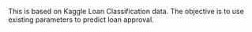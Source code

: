 This is based on Kaggle Loan Classification data. The objective is to use existing parameters to predict loan approval. 
